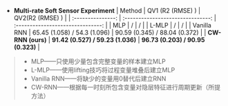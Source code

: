 + **Multi-rate Soft Sensor Experiment**
|      Method       |         QV1 (R2 (RMSE) )          |          QV2(R2 (RMSE) )          |
| :---------------: | :-------------------------------: | :-------------------------------: |
|        MLP        |                 /                 |                 /                 |
|       L-MLP       |                 /                 |                 /                 |
|    Vanilla RNN    |   65.45 (1.058) / 54.3 (1.096)    |   90.59 (0.345) / 88.04 (0.372)   |
| **CW-RNN (ours)** | **91.42 (0.527) / 59.23 (1.036)** | **96.73 (0.203) / 90.95 (0.323)** |

> + MLP——只使用少量包含完整变量的样本建立MLP
> + L-MLP——使用lifting技巧将过程变量堆叠后建立MLP
> + Vanilla RNN——将缺少的变量用0替代后建立RNN
> + CW-RNN——根据每一时刻所包含变量对隐层特征进行周期更新（所提方法）

